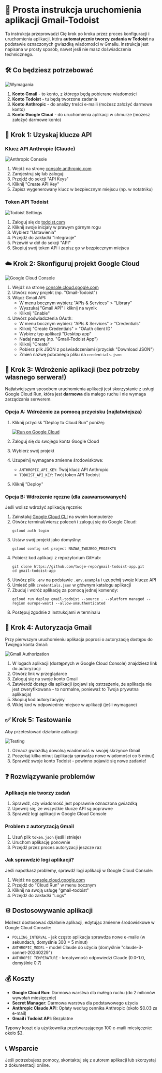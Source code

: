 # 📧 Prosta instrukcja uruchomienia aplikacji Gmail-Todoist

Ta instrukcja przeprowadzi Cię krok po kroku przez proces konfiguracji i uruchomienia aplikacji, która **automatycznie tworzy zadania w Todoist** na podstawie oznaczonych gwiazdką wiadomości w Gmailu. Instrukcja jest napisana w prosty sposób, nawet jeśli nie masz doświadczenia technicznego.

## 🛠️ Co będziesz potrzebować

![Wymagania](https://example.com/requirements.png)

1. **Konto Gmail** - to konto, z którego będą pobierane wiadomości
2. **Konto Todoist** - tu będą tworzone zadania
3. **Konto Anthropic** - do analizy treści e-maili (możesz założyć darmowe konto)
4. **Konto Google Cloud** - do uruchomienia aplikacji w chmurze (możesz założyć darmowe konto)

## 🔑 Krok 1: Uzyskaj klucze API

### Klucz API Anthropic (Claude)

![Anthropic Console](https://example.com/anthropic.png)

1. Wejdź na stronę [console.anthropic.com](https://console.anthropic.com/)
2. Zarejestruj się lub zaloguj
3. Przejdź do sekcji "API Keys"
4. Kliknij "Create API Key"
5. Zapisz wygenerowany klucz w bezpiecznym miejscu (np. w notatniku)

### Token API Todoist

![Todoist Settings](https://example.com/todoist.png)

1. Zaloguj się do [todoist.com](https://todoist.com/)
2. Kliknij swoje inicjały w prawym górnym rogu
3. Wybierz "Ustawienia"
4. Przejdź do zakładki "Integracje"
5. Przewiń w dół do sekcji "API"
6. Skopiuj swój token API i zapisz go w bezpiecznym miejscu

## ☁️ Krok 2: Skonfiguruj projekt Google Cloud

![Google Cloud Console](https://example.com/google-cloud.png)

1. Wejdź na stronę [console.cloud.google.com](https://console.cloud.google.com/)
2. Utwórz nowy projekt (np. "Gmail-Todoist")
3. Włącz Gmail API:
   - W menu bocznym wybierz "APIs & Services" > "Library"
   - Wyszukaj "Gmail API" i kliknij na wynik
   - Kliknij "Enable"
4. Utwórz poświadczenia OAuth:
   - W menu bocznym wybierz "APIs & Services" > "Credentials"
   - Kliknij "Create Credentials" > "OAuth client ID"
   - Wybierz typ aplikacji "Desktop app"
   - Nadaj nazwę (np. "Gmail-Todoist App")
   - Kliknij "Create"
   - Pobierz plik JSON z poświadczeniami (przycisk "Download JSON")
   - Zmień nazwę pobranego pliku na `credentials.json`

## 🚀 Krok 3: Wdrożenie aplikacji (bez potrzeby własnego serwera!)

Najłatwiejszym sposobem uruchomienia aplikacji jest skorzystanie z usługi Google Cloud Run, która jest **darmowa** dla małego ruchu i nie wymaga zarządzania serwerem.

### Opcja A: Wdrożenie za pomocą przycisku (najłatwiejsza)

1. Kliknij przycisk "Deploy to Cloud Run" poniżej:
   
   [![Run on Google Cloud](https://deploy.cloud.run/button.svg)](https://deploy.cloud.run)

2. Zaloguj się do swojego konta Google Cloud
3. Wybierz swój projekt
4. Uzupełnij wymagane zmienne środowiskowe:
   - `ANTHROPIC_API_KEY`: Twój klucz API Anthropic
   - `TODOIST_API_KEY`: Twój token API Todoist
5. Kliknij "Deploy"

### Opcja B: Wdrożenie ręczne (dla zaawansowanych)

Jeśli wolisz wdrożyć aplikację ręcznie:

1. Zainstaluj [Google Cloud CLI](https://cloud.google.com/sdk/docs/install) na swoim komputerze
2. Otwórz terminal/wiersz poleceń i zaloguj się do Google Cloud:
   ```
   gcloud auth login
   ```
3. Ustaw swój projekt jako domyślny:
   ```
   gcloud config set project NAZWA_TWOJEGO_PROJEKTU
   ```
4. Pobierz kod aplikacji z repozytorium GitHub:
   ```
   git clone https://github.com/twoje-repo/gmail-todoist-app.git
   cd gmail-todoist-app
   ```
5. Utwórz plik `.env` na podstawie `.env.example` i uzupełnij swoje klucze API
6. Umieść plik `credentials.json` w głównym katalogu aplikacji
7. Zbuduj i wdróż aplikację za pomocą jednej komendy:
   ```
   gcloud run deploy gmail-todoist --source . --platform managed --region europe-west1 --allow-unauthenticated
   ```
8. Postępuj zgodnie z instrukcjami w terminalu

## 🔐 Krok 4: Autoryzacja Gmail

Przy pierwszym uruchomieniu aplikacja poprosi o autoryzację dostępu do Twojego konta Gmail:

![Gmail Authorization](https://example.com/gmail-auth.png)

1. W logach aplikacji (dostępnych w Google Cloud Console) znajdziesz link do autoryzacji
2. Otwórz link w przeglądarce
3. Zaloguj się na swoje konto Gmail
4. Zatwierdź dostęp dla aplikacji (pojawi się ostrzeżenie, że aplikacja nie jest zweryfikowana - to normalne, ponieważ to Twoja prywatna aplikacja)
5. Skopiuj kod autoryzacyjny
6. Wklej kod w odpowiednie miejsce w aplikacji (jeśli wymagane)

## ✅ Krok 5: Testowanie

Aby przetestować działanie aplikacji:

![Testing](https://example.com/testing.png)

1. Oznacz gwiazdką dowolną wiadomość w swojej skrzynce Gmail
2. Poczekaj kilka minut (aplikacja sprawdza nowe wiadomości co 5 minut)
3. Sprawdź swoje konto Todoist - powinno pojawić się nowe zadanie!

## ❓ Rozwiązywanie problemów

### Aplikacja nie tworzy zadań

1. Sprawdź, czy wiadomość jest poprawnie oznaczona gwiazdką
2. Upewnij się, że wszystkie klucze API są poprawne
3. Sprawdź logi aplikacji w Google Cloud Console

### Problem z autoryzacją Gmail

1. Usuń plik `token.json` (jeśli istnieje)
2. Uruchom aplikację ponownie
3. Przejdź przez proces autoryzacji jeszcze raz

### Jak sprawdzić logi aplikacji?

Jeśli napotkasz problemy, sprawdź logi aplikacji w Google Cloud Console:

1. Wejdź na [console.cloud.google.com](https://console.cloud.google.com/)
2. Przejdź do "Cloud Run" w menu bocznym
3. Kliknij na swoją usługę "gmail-todoist"
4. Przejdź do zakładki "Logs"

## ⚙️ Dostosowywanie aplikacji

Możesz dostosować działanie aplikacji, edytując zmienne środowiskowe w Google Cloud Console:

- `POLLING_INTERVAL` - jak często aplikacja sprawdza nowe e-maile (w sekundach, domyślnie 300 = 5 minut)
- `ANTHROPIC_MODEL` - model Claude do użycia (domyślnie "claude-3-sonnet-20240229")
- `ANTHROPIC_TEMPERATURE` - kreatywność odpowiedzi Claude (0.0-1.0, domyślnie 0.7)

## 💰 Koszty

- **Google Cloud Run**: Darmowa warstwa dla małego ruchu (do 2 milionów wywołań miesięcznie)
- **Secret Manager**: Darmowa warstwa dla podstawowego użycia
- **Anthropic Claude API**: Opłaty według cennika Anthropic (około $0.03 za e-mail)
- **Gmail i Todoist API**: Bezpłatne

Typowy koszt dla użytkownika przetwarzającego 100 e-maili miesięcznie: około $3.

## 📞 Wsparcie

Jeśli potrzebujesz pomocy, skontaktuj się z autorem aplikacji lub skorzystaj z dokumentacji online.
